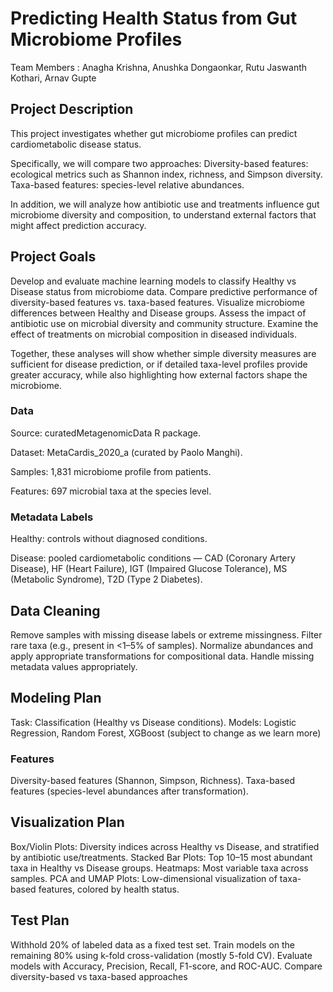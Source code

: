 # Predicting Health Status from Gut Microbiome Profiles

Team Members : Anagha Krishna, Anushka Dongaonkar, Rutu Jaswanth Kothari, Arnav Gupte

## Project Description

This project investigates whether gut microbiome profiles can predict cardiometabolic disease status.

Specifically, we will compare two approaches:
Diversity-based features: ecological metrics such as Shannon index, richness, and Simpson diversity.
Taxa-based features: species-level relative abundances.

In addition, we will analyze how antibiotic use and treatments influence gut microbiome diversity and composition, to understand external factors that might affect prediction accuracy.

## Project Goals

Develop and evaluate machine learning models to classify Healthy vs Disease status from microbiome data.
Compare predictive performance of diversity-based features vs. taxa-based features.
Visualize microbiome differences between Healthy and Disease groups.
Assess the impact of antibiotic use on microbial diversity and community structure.
Examine the effect of treatments on microbial composition in diseased individuals.

Together, these analyses will show whether simple diversity measures are sufficient for disease prediction, or if detailed taxa-level profiles provide greater accuracy, while also highlighting how external factors shape the microbiome.

### Data

Source: curatedMetagenomicData R package.

Dataset: MetaCardis_2020_a (curated by Paolo Manghi).

Samples: 1,831 microbiome profile from patients.

Features: 697 microbial taxa at the species level.

### Metadata Labels

Healthy: controls without diagnosed conditions.

Disease: pooled cardiometabolic conditions — CAD (Coronary Artery Disease), HF (Heart Failure), IGT (Impaired Glucose Tolerance), MS (Metabolic Syndrome), T2D (Type 2 Diabetes).

## Data Cleaning
Remove samples with missing disease labels or extreme missingness.
Filter rare taxa (e.g., present in <1–5% of samples).
Normalize abundances and apply appropriate transformations for compositional data.
Handle missing metadata values appropriately.

## Modeling Plan
Task: Classification (Healthy vs Disease conditions).
Models: Logistic Regression, Random Forest, XGBoost (subject to change as we learn more)
### Features
Diversity-based features (Shannon, Simpson, Richness).
Taxa-based features (species-level abundances after transformation).

## Visualization Plan
Box/Violin Plots: Diversity indices across Healthy vs Disease, and stratified by antibiotic use/treatments.
Stacked Bar Plots: Top 10–15 most abundant taxa in Healthy vs Disease groups.
Heatmaps: Most variable taxa across samples.
PCA and UMAP Plots: Low-dimensional visualization of taxa-based features, colored by health status.

## Test Plan
Withhold 20% of labeled data as a fixed test set.
Train models on the remaining 80% using k-fold cross-validation (mostly 5-fold CV).
Evaluate models with Accuracy, Precision, Recall, F1-score, and ROC-AUC.
Compare diversity-based vs taxa-based approaches
